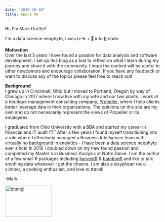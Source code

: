 ```yaml
---
date: "2019-10-30"
title: About Me
---
```


Hi, I'm Mark Druffel!  

I'm a data science neophyte, I `mutate` :coffee: + :beer: into [R](https://cran.r-project.org/) code. 

**Motivation**  
Over the last 5 years I have found a passion for data analysis and software development. I set up this blog as a tool to reflect on what I learn during my journey and share it with the community. I hope the content will be useful to other newcomers and encourage collaboration. If you have any feedback or want to discuss any of the topics please feel free to reach out!  

**Background**  
I grew up in Cincinnati, Ohio but I moved to Portland, Oregon by way of Chicago in 2017 where I now live with my wife and our two plants. I work at a boutique management consulting company, [Propeller](https://propellerconsulting.com/), where I help clients better leverage data in their organizations. The opinions on this site are my own and do not necessarily represent the views of Propeller or its employees.  

I graduated from Ohio University with a BBA and started my career in financial and IT audit :sleeping: After a few years I found myself transitioning into a role where I effectively managed a Business Intelligence team with virtually no background in analytics - I have been a data science neophyte ever since! In 2016 I doubled down on my new found passion and completed my Master's in Business Analysis at Notre Dame. I am the author of a few small R packages including [harvestR](https://github.com/propellerpdx/harvestR) & [bambooR](https://github.com/propellerpdx/bambooR) and like to talk anything data whenever I get the chance. I am also a sisyphean rock-climber, a cooking enthusiast, and love to travel!

-Mark 
  
  

<img src="/images/bitmoji.png" alt="bitmoji" title="my_bitmoji" width="150" height="100" align="center"/>
